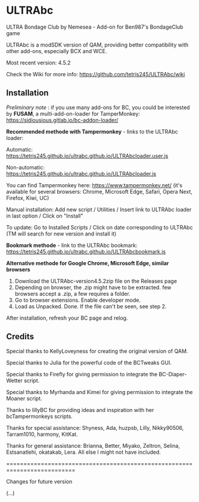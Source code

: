 # ULTRAbc

ULTRA Bondage Club by Nemesea - Add-on for Ben987's BondageClub game

ULTRAbc is a modSDK version of QAM, providing better compatibility with other add-ons, especially BCX and WCE.

Most recent version: 4.5.2

Check the Wiki for more info: https://github.com/tetris245/ULTRAbc/wiki

## Installation 

*Preliminary note* : if you use many add-ons for BC, you could be interested by **FUSAM**, a multi-add-on-loader for TamperMonkey: https://sidiousious.gitlab.io/bc-addon-loader/

**Recommended methode with Tampermonkey** - links to the ULTRAbc loader: 

Automatic: https://tetris245.github.io/ultrabc.github.io/ULTRAbcloader.user.js

Non-automatic: https://tetris245.github.io/ultrabc.github.io/ULTRAbcloader.js

You can find Tampermonkey here: https://www.tampermonkey.net/ (it's available for several browsers: Chrome, Microsoft Edge, Safari, Opera Next, Firefox, Kiwi, UC)

Manual installation: Add new script / Utilities / Insert link to ULTRAbc loader in last option / Click on "Install"

To update: Go to Installed Scripts / Click on date corresponding to ULTRAbc (TM will search for new version and install it)

**Bookmark methode** - link to the ULTRAbc bookmark: https://tetris245.github.io/ultrabc.github.io/ULTRAbcbookmark.js

**Alternative methode for Google Chrome, Microsoft Edge, similar browsers**
1. Download the ULTRAbc-version4.5.2zip file on the Releases page
2. Depending on browser, the .zip might have to be extracted. few browsers accept a .zip, a few requires a folder.
3. Go to browser extensions. Enable developer mode.
4. Load as Unpacked. Done. If the file can't be seen, see step 2.

After installation, refresh your BC page and relog.

## Credits

Special thanks to KellyLoveyness for creating the original version of QAM.

Special thanks to Julia for the powerful code of the BCTweaks GUI.

Special thanks to Firefly for giving permission to integrate the BC-Diaper-Wetter script.

Special thanks to Myrhanda and Kimei for giving permission to integrate the Moaner script.

Thanks to lillyBC for providing ideas and inspiration with her bcTampermonkeys scripts.

Thanks for special assistance:
Shyness, Ada, huzpsb, Lilly, Nikky90506, Tarram1010, harmony, KitKat.

Thanks for general assistance:
Brianna, Better, Miyako, Zeltron, Selina, Estsanatlehi, okatakab, Lera.
All else I might not have included.



==========================================================================

Changes for future version

(...)


